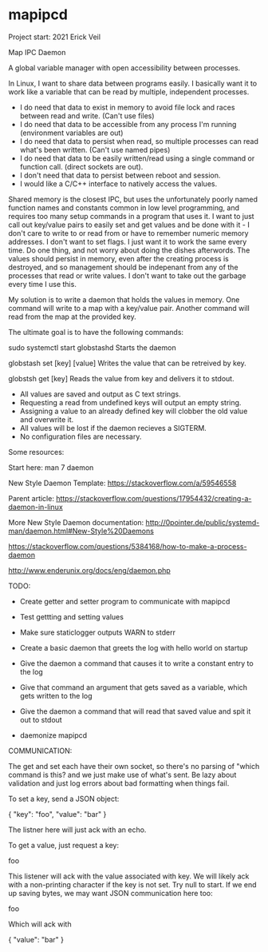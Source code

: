 # mapipcd

Project start: 2021 Erick Veil

Map IPC Daemon

A global variable manager with open accessibility between processes.

In Linux, I want to share data between programs easily. I basically want it 
to work like a variable that can be read by multiple, independent processes.

- I do need that data to exist in memory to avoid file lock and races
  between read and write. (Can't use files)
- I do need that data to be accessible from any process I'm running
  (environment variables are out)
- I do need that data to persist when read, so multiple processes can read
  what's been written. (Can't use named pipes)
- I do need that data to be easily written/read using a single command or
  function call. (direct sockets are out).
- I don't need that data to persist between reboot and session.
- I would like a C/C++ interface to natively access the values.

Shared memory is the closest IPC, but uses the unfortunately poorly named function
names and constants common in low level programming, and requires too many
setup commands in a program that uses it. I want to just call out key/value
pairs to easily set and get values and be done with it - I don't care to write
to or read from or have to remember numeric memory addresses. I don't want to
set flags. I just want it to work the same every time.
Do one thing, and not worry about doing the dishes afterwords. The values should 
persist in memory, even after the creating process is destroyed, and so management 
should be indepenant from any of the processes that read or write values.
I don't want to take out the garbage every time I use this.

My solution is to write a daemon that holds the values in memory.
One command will write to a map with a key/value pair.
Another command will read from the map at the provided key.

The ultimate goal is to have the following commands:

sudo systemctl start globstashd
Starts the daemon

globstash set [key] [value]
Writes the value that can be retreived by key.

globstsh get [key]
Reads the value from key and delivers it to stdout.

- All values are saved and output as C text strings.
- Requesting a read from undefined keys will output an empty string.
- Assigning a value to an already defined key will clobber the old value and
  overwrite it.
- All values will be lost if the daemon recieves a SIGTERM.
- No configuration files are necessary.

Some resources:

Start here:
man 7 daemon

New Style Daemon Template:
https://stackoverflow.com/a/59546558

Parent article:
https://stackoverflow.com/questions/17954432/creating-a-daemon-in-linux

More New Style Daemon documentation:
http://0pointer.de/public/systemd-man/daemon.html#New-Style%20Daemons

https://stackoverflow.com/questions/5384168/how-to-make-a-process-daemon

http://www.enderunix.org/docs/eng/daemon.php


TODO:

- Create getter and setter program to communicate with mapipcd
- Test gettting and setting values
- Make sure staticlogger outputs WARN to stderr 

- Create a basic daemon that greets the log with hello world on startup
- Give the daemon a command that causes it to write a constant entry to the log
- Give that command an argument that gets saved as a variable, which gets
  written to the log
- Give the daemon a command that will read that saved value and spit it out to
  stdout

- daemonize mapipcd

COMMUNICATION:

The get and set each have their own socket, so there's no parsing of "which
command is this? and we just make use of what's sent. Be lazy about
validation and just log errors about bad formatting when things fail.

To set a key, send a JSON object:

{ 
    "key": "foo",
    "value": "bar"
}

The listner here will just ack with an echo.

To get a value, just request a key:

foo

This listener will ack with the value associated with key.
We will likely ack with a non-printing character if the key is not set.
Try null to start.
If we end up saving bytes, we may want JSON communication here too:

foo

Which will ack with 

{ "value": "bar" }


